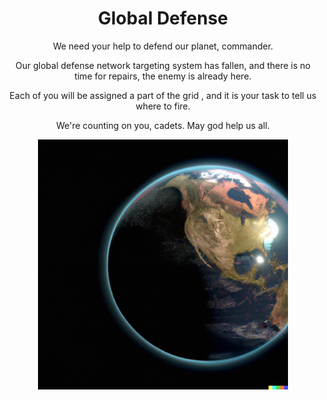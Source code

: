 <div style="text-align: center">
<h1>Global Defense</h1>
<p>We need your help to defend our planet, commander.</p>
<p>Our global defense network targeting system has fallen, and there is no time for repairs, the enemy is already here.</p>
<p>Each of you will be assigned a part of the grid , and it is your task to tell us where to fire.</p>
<p>We're counting on you, cadets. May god help us all.</p>
<img src="src/earth-3d-render.png" alt="earth" style="width: 400px; height: 400px">
</div>
